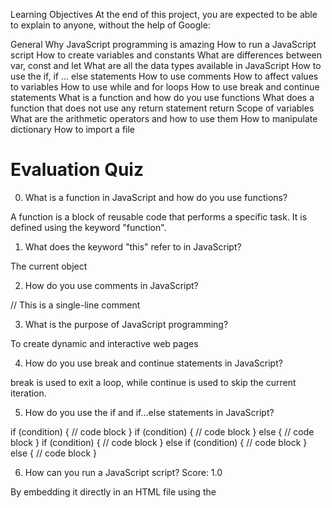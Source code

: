 Learning Objectives
At the end of this project, you are expected to be able to explain to anyone, without the help of Google:

General
Why JavaScript programming is amazing
How to run a JavaScript script
How to create variables and constants
What are differences between var, const and let
What are all the data types available in JavaScript
How to use the if, if ... else statements
How to use comments
How to affect values to variables
How to use while and for loops
How to use break and continue statements
What is a function and how do you use functions
What does a function that does not use any return statement return
Scope of variables
What are the arithmetic operators and how to use them
How to manipulate dictionary
How to import a file

# Evaluation Quiz

0. What is a function in JavaScript and how do you use functions?

A function is a block of reusable code that performs a specific task. It is defined using the keyword "function".

1. What does the keyword "this" refer to in JavaScript?

The current object

2. How do you use comments in JavaScript?

// This is a single-line comment

3. What is the purpose of JavaScript programming?

To create dynamic and interactive web pages

4. How do you use break and continue statements in JavaScript?

break is used to exit a loop, while continue is used to skip the current iteration.

5. How do you use the if and if...else statements in JavaScript?

if (condition) { // code block }
if (condition) { // code block } else { // code block }
if (condition) { // code block } else if (condition) { // code block } else { // code block }

6. How can you run a JavaScript script?
   Score: 1.0

By embedding it directly in an HTML file using the <script> tag
By saving the script with a .js extension and running it in a browser
By executing it in a JavaScript runtime environment like Node.js

7. What is a prototype in JavaScript?

A method for accessing the parent object's properties and methods

8. What are all the data types available in JavaScript?

Number, String, Boolean, Object, Array, Null, Undefined

9. What are the differences between var, const, and let?

const are used for constant values, while var and let is used for variables that can be reassigned.
const and let are block-scoped, while var is function-scoped.
var allows variable hoisting, while const and let do not.

10. How do you use while and for loops in JavaScript?
    Score: 1.0

while (condition) { // code block }
for (initialization; condition; increment) { // code block }

11. How do you assign values to variables in JavaScript?
    Score: 1.0

Using the assignment operator (=)
Using the keyword "var"
Using the keyword "let" or "const"

12. What does the value "undefined" represent in JavaScript?

A placeholder for a missing value
